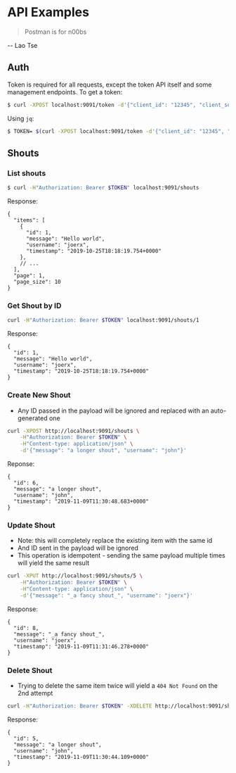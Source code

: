 # API Examples

> Postman is for n00bs

-- Lao Tse

## Auth

Token is required for all requests, except the token API itself and some management endpoints. To get a token:

```sh
$ curl -XPOST localhost:9091/token -d'{"client_id": "12345", "client_secret": "hellosecret"}' -H"Content-type: application/json"
```

Using `jq`:

```sh
$ TOKEN= $(curl -XPOST localhost:9091/token -d'{"client_id": "12345", "client_secret": "hellosecret"}' -H"Content-type: application/json" | jq -r '.token') 
```

## Shouts

### List shouts

```sh
$ curl -H"Authorization: Bearer $TOKEN" localhost:9091/shouts
```

Response:

```json5
{
  "items": [
    {
      "id": 1,
      "message": "Hello world",
      "username": "joerx",
      "timestamp": "2019-10-25T18:18:19.754+0000"
    },
    // ...
  ],
  "page": 1,
  "page_size": 10
}
```

### Get Shout by ID

```sh
curl -H"Authorization: Bearer $TOKEN" localhost:9091/shouts/1
```

Response:

```json5
{
  "id": 1,
  "message": "Hello world",
  "username": "joerx",
  "timestamp": "2019-10-25T18:18:19.754+0000"
}
```

### Create New Shout

- Any ID passed in the payload will be ignored and replaced with an auto-generated one

```sh
curl -XPOST http://localhost:9091/shouts \
    -H"Authorization: Bearer $TOKEN" \
    -H"Content-type: application/json" \
    -d'{"message": "a longer shout", "username": "john"}'
```

Reponse:

```json5
{
  "id": 6,
  "message": "a longer shout",
  "username": "john",
  "timestamp": "2019-11-09T11:30:48.683+0000"
}
```

### Update Shout

- Note: this will completely replace the existing item with the same id
- And ID sent in the payload will be ignored
- This operation is idempotent - sending the same payload multiple times will yield the same result

```sh
curl -XPUT http://localhost:9091/shouts/5 \
    -H"Authorization: Bearer $TOKEN" \
    -H"Content-type: application/json" \
    -d'{"message": "_a fancy shout_", "username": "joerx"}'
```

Response:

```json5
{
  "id": 8,
  "message": "_a fancy shout_",
  "username": "joerx",
  "timestamp": "2019-11-09T11:31:46.278+0000"
}
```

### Delete Shout

- Trying to delete the same item twice will yield a `404 Not Found` on the 2nd attempt 

```sh
curl -H"Authorization: Bearer $TOKEN" -XDELETE http://localhost:9091/shouts/4
```

Response:

```json5
{
  "id": 5,
  "message": "a longer shout",
  "username": "john",
  "timestamp": "2019-11-09T11:30:44.109+0000"
}
```